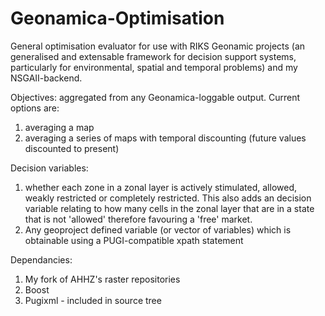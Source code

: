 # Geonamica-Optimisation
General  optimisation evaluator for use with RIKS Geonamic projects (an generalised and extensable framework for decision support systems, particularly for environmental, spatial and temporal problems) and my NSGAII-backend.

Objectives: aggregated from any Geonamica-loggable output. Current options are:
1. averaging a map
2. averaging a series of maps with temporal discounting (future values discounted to present)

Decision variables:
1. whether each zone in a zonal layer is actively stimulated, allowed, weakly restricted or completely restricted. This also adds an decision variable relating to how many cells in the zonal layer that are in a state that is not 'allowed' therefore favouring a 'free' market.
2. Any geoproject defined variable (or vector of variables) which is obtainable using a PUGI-compatible xpath statement 

Dependancies:
1. My fork of AHHZ's raster repositories
2. Boost
3. Pugixml - included in source tree

